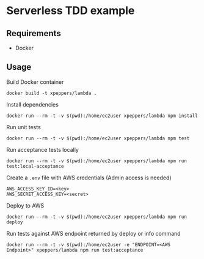 # Serverless TDD example

## Requirements
- Docker

## Usage
Build Docker container
```
docker build -t xpeppers/lambda .
```

Install dependencies
```
docker run --rm -t -v $(pwd):/home/ec2user xpeppers/lambda npm install
```

Run unit tests
```
docker run --rm -t -v $(pwd):/home/ec2user xpeppers/lambda npm test
```

Run acceptance tests locally
```
docker run --rm -t -v $(pwd):/home/ec2user xpeppers/lambda npm run test:local-acceptance
```

Create a `.env` file with AWS credentials (Admin access is needed)
```
AWS_ACCESS_KEY_ID=<key>
AWS_SECRET_ACCESS_KEY=<secret>
```

Deploy to AWS
```
docker run --rm -t -v $(pwd):/home/ec2user xpeppers/lambda npm run deploy
```

Run tests against AWS endpoint returned by deploy or info command
```
docker run --rm -t -v $(pwd):/home/ec2user -e "ENDPOINT=<AWS Endpoint>" xpeppers/lambda npm run test:acceptance
```
